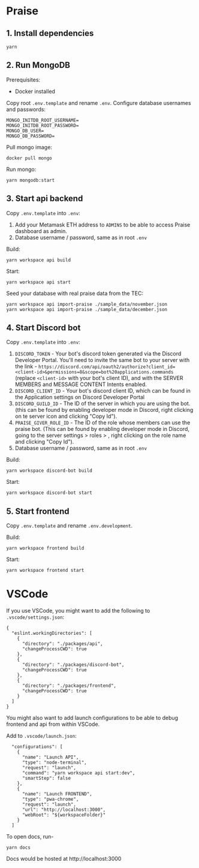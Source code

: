 # Praise

## 1. Install dependencies

```
yarn
```

## 2. Run MongoDB

Prerequisites:

- Docker installed

Copy root `.env.template` and rename `.env`. Configure database usernames and passwords:

```
MONGO_INITDB_ROOT_USERNAME=
MONGO_INITDB_ROOT_PASSWORD=
MONGO_DB_USER=
MONGO_DB_PASSWORD=
```

Pull mongo image:

```
docker pull mongo
```

Run mongo:

```
yarn mongodb:start
```

## 3. Start api backend

Copy `.env.template` into `.env`:

1. Add your Metamask ETH address to `ADMINS` to be able to access Praise dashboard as admin.
2. Database username / password, same as in root `.env`

Build:

```
yarn workspace api build
```

Start:

```
yarn workspace api start
```

Seed your database with real praise data from the TEC:

```
yarn workspace api import-praise ./sample_data/november.json
yarn workspace api import-praise ./sample_data/december.json
```

## 4. Start Discord bot

Copy `.env.template` into `.env`:

1. `DISCORD_TOKEN` - Your bot's discord token generated via the Discord Developer Portal. You'll need to invite the same bot to your server with the link - `https://discord.com/api/oauth2/authorize?client_id=<client-id>&permissions=8&scope=bot%20applications.commands` (replace `<client-id>` with your bot's client ID), and with the SERVER MEMBERS and MESSAGE CONTENT Intents enabled.
2. `DISCORD_CLIENT_ID` - Your bot's discord client ID, which can be found in the Application settings on Discord Developer Portal
3. `DISCORD_GUILD_ID` - The ID of the server in which you are using the bot. (this can be found by enabling developer mode in Discord, right clicking on te server icon and clicking "Copy Id").
4. `PRAISE_GIVER_ROLE_ID` - The ID of the role whose members can use the praise bot. (This can be found by enabling developer mode in Discord, going to the server settings > roles > <praise-giver-role>, right clicking on the role name and clicking "Copy Id").
5. Database username / password, same as in root `.env`

Build:

```
yarn workspace discord-bot build
```

Start:

```
yarn workspace discord-bot start
```

## 5. Start frontend

Copy `.env.template` and rename `.env.development`.

Build:

```
yarn workspace frontend build
```

Start:

```
yarn workspace frontend start
```

# VSCode

If you use VSCode, you might want to add the following to `.vscode/settings.json`:

```
{
  "eslint.workingDirectories": [
    {
      "directory": "./packages/api",
      "changeProcessCWD": true
    },
    {
      "directory": "./packages/discord-bot",
      "changeProcessCWD": true
    },
    {
      "directory": "./packages/frontend",
      "changeProcessCWD": true
    }
  ]
}
```

You might also want to add launch configurations to be able to debug frontend and api from within VSCode.

Add to `.vscode/launch.json`:

```
  "configurations": [
    {
      "name": "Launch API",
      "type": "node-terminal",
      "request": "launch",
      "command": "yarn workspace api start:dev",
      "smartStep": false
    },
    {
      "name": "Launch FRONTEND",
      "type": "pwa-chrome",
      "request": "launch",
      "url": "http://localhost:3000",
      "webRoot": "${workspaceFolder}"
    }
  ]
```

To open docs, run-
```
yarn docs
```
Docs would be hosted at http://localhost:3000
